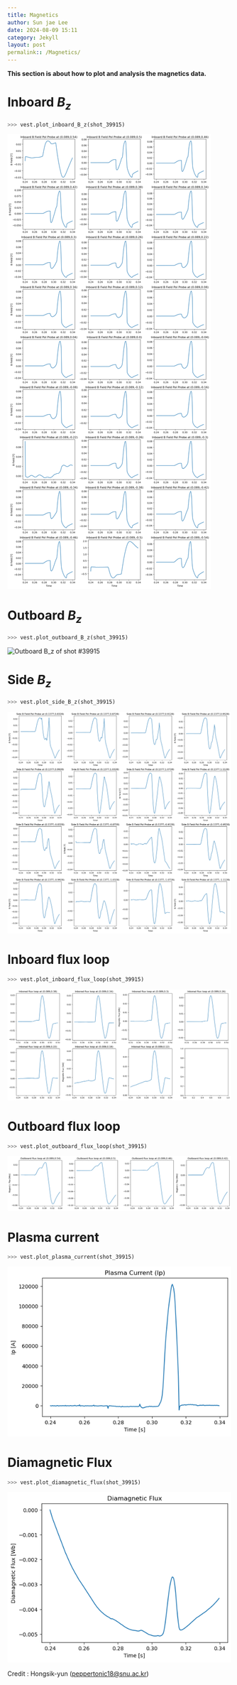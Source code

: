 ```yaml
---
title: Magnetics
author: Sun jae Lee
date: 2024-08-09 15:11
category: Jekyll
layout: post
permalink:: /Magnetics/
---
```


__This section is about how to plot and analysis the magnetics data.__

Inboard $B_{z}$
=====
```python 
>>> vest.plot_inboard_B_z(shot_39915)
```
![Inboard $B_z$ of shot #39915](/_images/magnetics/Inboard_B_z.png)

Outboard $B_{z}$
=====
```python 
>>> vest.plot_outboard_B_z(shot_39915)
```
![Outboard $B_z$ of shot #39915](/_images/magnetics/Outboard_B_z.png)


Side $B_{z}$
=====
```python 
>>> vest.plot_side_B_z(shot_39915)
```
![Side $B_z$ of shot #39915](/_images/magnetics/Side_B_z.png)



Inboard flux loop
=====
```python 
>>> vest.plot_inboard_flux_loop(shot_39915)
```
![Side $B_z$ of shot #39915](/_images/magnetics/Inboard_flux_loop.png)


Outboard flux loop
=====
```python 
>>> vest.plot_outboard_flux_loop(shot_39915)
```
![Side $B_z$ of shot #39915](/_images/magnetics/Outboard_flux_loop.png)



Plasma current
=====
```python 
>>> vest.plot_plasma_current(shot_39915)
```
![Plasma current of shot #39915](/_images/magnetics/plasma_current.png)


Diamagnetic Flux
=====
```python 
>>> vest.plot_diamagnetic_flux(shot_39915)
```
![Diamagnetic Flux of shot #39915](/_images/magnetics/diamagnetic_flux.png)


Credit : Hongsik-yun (peppertonic18@snu.ac.kr)